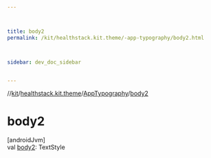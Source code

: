 ```yaml
---



title: body2
permalink: /kit/healthstack.kit.theme/-app-typography/body2.html



sidebar: dev_doc_sidebar


---
```




//[kit](/kit.html)/[healthstack.kit.theme](../index.html)/[AppTypography](index.html)/[body2](body2.html)



# body2



[androidJvm]\
val [body2](body2.html): TextStyle






